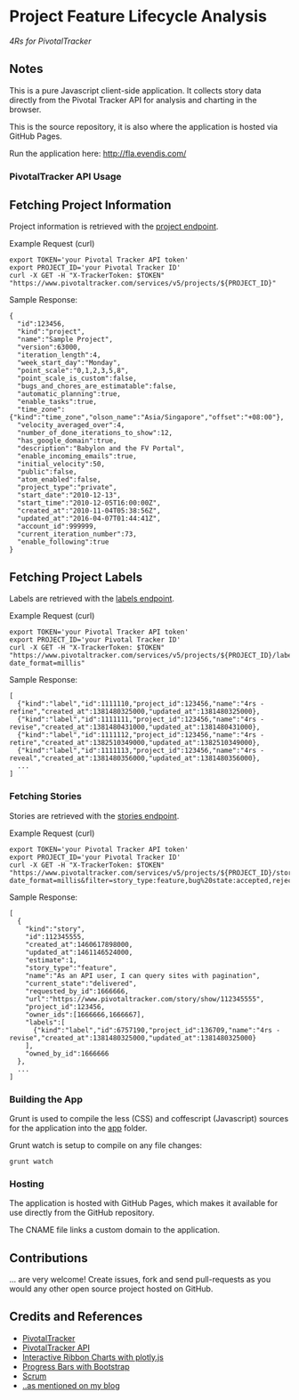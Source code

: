 # Project Feature Lifecycle Analysis

*4Rs for PivotalTracker*

## Notes

This is a pure Javascript client-side application.
It collects story data directly from the Pivotal Tracker API for analysis and charting in the browser.

This is the source repository, it is also where the application is hosted via GitHub Pages.

Run the application here: http://fla.evendis.com/


### PivotalTracker API Usage

## Fetching Project Information

Project information is retrieved with the
[project endpoint](https://www.pivotaltracker.com/help/api/rest/v5#Project).

Example Request (curl)
```
export TOKEN='your Pivotal Tracker API token'
export PROJECT_ID='your Pivotal Tracker ID'
curl -X GET -H "X-TrackerToken: $TOKEN" "https://www.pivotaltracker.com/services/v5/projects/${PROJECT_ID}"
```

Sample Response:
```
{
  "id":123456,
  "kind":"project",
  "name":"Sample Project",
  "version":63000,
  "iteration_length":4,
  "week_start_day":"Monday",
  "point_scale":"0,1,2,3,5,8",
  "point_scale_is_custom":false,
  "bugs_and_chores_are_estimatable":false,
  "automatic_planning":true,
  "enable_tasks":true,
  "time_zone":{"kind":"time_zone","olson_name":"Asia/Singapore","offset":"+08:00"},
  "velocity_averaged_over":4,
  "number_of_done_iterations_to_show":12,
  "has_google_domain":true,
  "description":"Babylon and the FV Portal",
  "enable_incoming_emails":true,
  "initial_velocity":50,
  "public":false,
  "atom_enabled":false,
  "project_type":"private",
  "start_date":"2010-12-13",
  "start_time":"2010-12-05T16:00:00Z",
  "created_at":"2010-11-04T05:38:56Z",
  "updated_at":"2016-04-07T01:44:41Z",
  "account_id":999999,
  "current_iteration_number":73,
  "enable_following":true
}
```


## Fetching Project Labels

Labels are retrieved with the
[labels endpoint](https://www.pivotaltracker.com/help/api/rest/v5#Labels).

Example Request (curl)
```
export TOKEN='your Pivotal Tracker API token'
export PROJECT_ID='your Pivotal Tracker ID'
curl -X GET -H "X-TrackerToken: $TOKEN" "https://www.pivotaltracker.com/services/v5/projects/${PROJECT_ID}/labels?date_format=millis"
```

Sample Response:
```
[
  {"kind":"label","id":1111110,"project_id":123456,"name":"4rs - refine","created_at":1381480325000,"updated_at":1381480325000},
  {"kind":"label","id":1111111,"project_id":123456,"name":"4rs - revise","created_at":1381480431000,"updated_at":1381480431000},
  {"kind":"label","id":1111112,"project_id":123456,"name":"4rs - retire","created_at":1382510349000,"updated_at":1382510349000},
  {"kind":"label","id":1111113,"project_id":123456,"name":"4rs - reveal","created_at":1381480356000,"updated_at":1381480356000},
  ...
]
```


### Fetching Stories

Stories are retrieved with the
[stories endpoint](https://www.pivotaltracker.com/help/api/rest/v5#Stories).


Example Request (curl)
```
export TOKEN='your Pivotal Tracker API token'
export PROJECT_ID='your Pivotal Tracker ID'
curl -X GET -H "X-TrackerToken: $TOKEN" "https://www.pivotaltracker.com/services/v5/projects/${PROJECT_ID}/stories?date_format=millis&filter=story_type:feature,bug%20state:accepted,rejected,delivered&limit=1"
```

Sample Response:
```
[
  {
    "kind":"story",
    "id":112345555,
    "created_at":1460617898000,
    "updated_at":1461146524000,
    "estimate":1,
    "story_type":"feature",
    "name":"As an API user, I can query sites with pagination",
    "current_state":"delivered",
    "requested_by_id":1666666,
    "url":"https://www.pivotaltracker.com/story/show/112345555",
    "project_id":123456,
    "owner_ids":[1666666,1666667],
    "labels":[
      {"kind":"label","id":6757190,"project_id":136709,"name":"4rs - revise","created_at":1381480325000,"updated_at":1381480325000}
    ],
    "owned_by_id":1666666
  },
  ...
]
```


### Building the App

Grunt is used to compile the less (CSS) and coffescript (Javascript) sources for the application
into the [app](./app) folder.

Grunt watch is setup to compile on any file changes:

```
grunt watch
```

### Hosting

The application is hosted with GitHub Pages, which makes it available for use directly from the GitHub repository.

The CNAME file links a custom domain to the application.


## Contributions

... are very welcome! Create issues, fork and send pull-requests as you would any other open source project hosted on GitHub.

## Credits and References
* [PivotalTracker](https://www.pivotaltracker.com)
* [PivotalTracker API](https://www.pivotaltracker.com/help/api#top)
* [Interactive Ribbon Charts with plotly.js](https://github.com/tardate/LittleCodingKata/tree/master/javascript/plotly_ribbon_charts)
* [Progress Bars with Bootstrap](https://github.com/tardate/LittleCodingKata/tree/master/javascript/progress_bars_bootstrap)
* [Scrum](http://en.wikipedia.org/wiki/Scrum_(software_development))
* [..as mentioned on my blog](http://blog.tardate.com/2016/07/feature-lifecycle-analysis-with.html)

